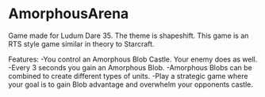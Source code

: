 # AmorphousArena
Game made for Ludum Dare 35. The theme is shapeshift. 
This game is an RTS style game similar in theory to Starcraft.

Features:
  -You control an Amorphous Blob Castle. Your enemy does as well.
  -Every 3 seconds you gain an Amorphous Blob. 
  -Amorphous Blobs can be combined to create different types of units.
  -Play a strategic game where your goal is to gain Blob advantage and overwhelm your opponents castle.
